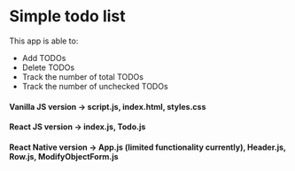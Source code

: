 # Simple todo list

This app is able to:  
- Add TODOs  
- Delete TODOs  
- Track the number of total TODOs  
- Track the number of unchecked TODOs  

#### Vanilla JS version -> script.js, index.html, styles.css  
#### React JS version -> index.js, Todo.js  
#### React Native version -> App.js (limited functionality currently), Header.js, Row.js, ModifyObjectForm.js
